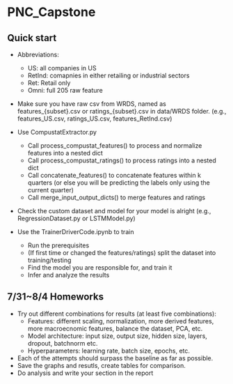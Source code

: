 # PNC_Capstone

## Quick start
- Abbreviations: 
  - US: all companies in US
  - RetInd: comapnies in either retailing or industrial sectors
  - Ret: Retail only
  - Omni: full 205 raw feature
- Make sure you have raw csv from WRDS, named as features_{subset}.csv or ratings_{subset}.csv in data/WRDS folder. (e.g., features_US.csv, ratings_US.csv, features_RetInd.csv)
- Use CompustatExtractor.py
  - Call process_compustat_features() to process and normalize features into a nested dict
  - Call process_compustat_ratings() to process ratings into a nested dict
  - Call concatenate_features() to concatenate features within k quarters (or else you will be predicting the labels only using the current quarter)
  - Call merge_input_output_dicts() to merge features and ratings

- Check the custom dataset and model for your model is alright (e.g., RegressionDataset.py or LSTMModel.py)

- Use the TrainerDriverCode.ipynb to train
  - Run the prerequisites
  - (If first time or changed the features/ratings) split the dataset into training/testing
  - Find the model you are responsible for, and train it
  - Infer and analyze the results

## 7/31~8/4 Homeworks
- Try out different combinations for results (at least five combinations): 
  - Features: different scaling, normalization, more derived features, more macroecnomic features, balance the dataset, PCA, etc.
  - Model architecture: input size, output size, hidden size, layers, dropout, batchnorm etc. 
  - Hyperparameters: learning rate, batch size, epochs, etc.
- Each of the attempts should surpass the baseline as far as possible.
- Save the graphs and resutls, create tables for comparison.
- Do analysis and write your section in the report

